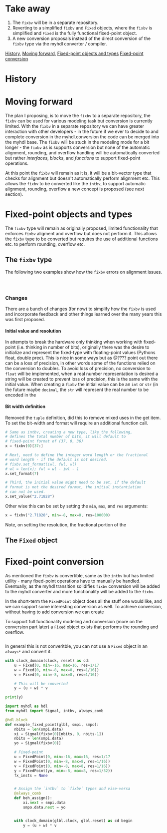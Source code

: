 
Take away
=========

1. The `fixbv` will be in a separate repository.
2. Reverting to a simplified `fixbv` and `Fixed` objects, where
   the `fixbv` is simplified and `Fixed` is the fully functional
   fixed-point object.
3. A new conversion proposals instead of the direct conversion
   of the `fixbv` type via the myhdl converter / compiler.

[History](), [Moving forward](), [Fixed-point objects and types]()
[Fixed-point conversion]()

History
=======
<!-- History of the `fixbv`
  * Initial proposal
  * Initial pull-request
  * Decision to fully support
  * Google summer of code
  * Comments and feedback
-->


Moving forward
==============
The plan I proposing, is to move the `fixbv` to a separate repository,
the `fixbv` can be used for various modeling task but conversion is
currently limited.  With the `fixbv` in a separate repository we can
have greater interaction with other developers - in the future if we
ever to decide to and complete conversion in the myhdl.conversion the
code can be merged into the myhdl base.  The `fixbv` will be stuck in
the modeling mode for a bit longer - the `fixbv` as is supports conversion
but none of the automatic alignment, rounding, and overflow handling
will be automatically converted but rather *interfaces*, *blocks*, and
*functions* to support fixed-point operations.

At this point the `fixbv` will remain as it is, it will be a bit-vector
type that checks for alignment but doesn't automatically perform alignment
etc.  This allows the `fixbv` to be converted like the `intbv`, to support
automatic alignment, rounding, overflow a new concept is proposed (see
next section).


Fixed-point objects and types
=============================
The `fixbv` type will remain as originally proposed, limited
functionality that enforces `fixbv` aligment and overflow but does
not perform it.  This allows the `fixbv` type to be converted but
requires the use of additional functions etc. to perform rounding,
overflow etc.

The `fixbv` type
----------------

The following two examples show how the `fixbv` errors on alignment
issues.
<!-- EXAMPLE THAT FAILS: add/sub alignment error -->
```python
```

<!-- EXAMPLE THAT FAILS: assignment format error -->
```python
```

<!-- EXAMPLE THAT WORKS -->
```python
```


### Changes
There are a bunch of changes (for now) to simplify how the `fixbv`
is used and incorporate feedback and other things learned over the
many years this was first proposed.

#### Initial value and resolution
In attempts to break the hardware only thinking when working with
fixed-point (i.e. thinking in number of bits), originally there
was the desire to initialize and represent the fixed-type with
floating-point values (Pythons float, double prec).  This is nice
in some ways but as @???? point out there can be a loss of precision,
in other words some of the functions relied on the conversion to
doubles.  To avoid loss of precision, no conversion to `float`
will be implemented, when a real number representation is desired
a string will be created to prevent loss of precision, this is the
same with the initial value.  When creating a `fixbv` the initial
value can be an `int` or `str` (in the future maybe `decimal`,
the `str` will represent the real number to be encoded in the

#### Bit width definition
Removed the `tuple` definition, did this to remove mixed uses in
the get item.  To set the bit-width and format will require an
additional function call.

```python
# Same as intbv, creating a new type, like the following,
# defines the total number of bits, it will default to
# fixed-point format of (37, 0, 36)
x = fixbv(0)[37:]

# Next, need to define the integer word length or the fractional
# word length - if the default is not desired.
# fixbv.set_format(iwl, fwl, wl)
# wl = len(x); fwl = wl - iwl - 1
x.set_format(7)

# Third, the initial value might need to be set, if the default
# format is not the desired format, the initial instantiation
# can not be used.
x.set_value("2.71828")
```

Other wise this can be set by setting the `min`, `max`, and `res`
arguments:

```python
x = fixbv("2.71828", min=-8, max=8, res=100000)
```

Note, on setting the resolution, the fractional portion of the

The `Fixed` object
------------------


Fixed-point conversion
======================
As mentioned the `fixbv` is convertible, same as the `intbv` but
has limited utility - many fixed-point operations have to manually
be handled.  Eventually, as the myhdl transition solidifies
`fixbv` conversion will be added to the myhdl converter and more
functionality will be added to the `fixbv`.

In the short-term the `FixedPoint` object does all the stuff one
would like, and we can support some interesting conversion as
well.  To achieve conversion, without having to add conversion
we can create

To support full functionality modeling and conversion (more on the
conversion part later) a `Fixed` object exists that performs
the rounding and overflow.

<!-- EXAMPLE -->
```python
```

In general this is not converitble, you can not use a `Fixed`
object in an `always*` and convert it.


```python
with clock_domain(clock, reset) as cd:
    u = Fixed(0, min=-16, max=16, res=1/17
    w = Fixed(0, min=-8, max=8, res=1/16))
    v = Fixed(0, min=-8, max=8, res=1/16))

    # This will be converted
    y = (u + w) * v

print(y)
```

<!-- COMPLETE EXAMPLE -->
```python
import myhdl as hdl
from myhdl import Signal, intbv, always_comb

@hdl.block
def example_fixed_point(glbl, smpi, smpo):
    nbits = len(smpi.data)
    xi = Signal(fixbv(0)[nbits, 0, nbits-1])
    nbits = len(smpi.data)
    yo = Signal(fixbv(0)]

    # Fixed-point
    u = FixedPoint(0, min=-16, max=16, res=1/17
    w = FixedPoint(0, min=-8, max=8, res=1/16))
    v = FixedPoint(0, min=-8, max=8, res=1/16))
    y = FixedPoint(yo, min=-8, max=8, res=1/32))
    fx_insts = None


    # Assign the `intbv` to `fixbv` types and vise-versa
    @always_comb
    def beh_assign():
        xi.next = smpi.data
        smpo.data.next = yo


    with clock_domain(glbl.clock, glbl.reset) as cd begin
        y = (u + w) * v




```

<!-- What about Variables ??? -->


